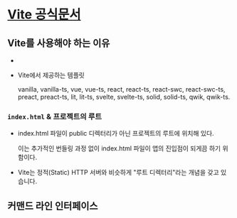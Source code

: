 # [Vite 공식문서](https://ko.vitejs.dev/guide/)

## Vite를 사용해야 하는 이유

-

- Vite에서 제공하는 템플릿

  vanilla, vanilla-ts, vue, vue-ts, react, react-ts, react-swc, react-swc-ts, preact, preact-ts, lit, lit-ts, svelte, svelte-ts, solid, solid-ts, qwik, qwik-ts.

### `index.html` & 프로젝트의 루트

- index.html 파일이 public 디렉터리가 아닌 프로젝트의 루트에 위치해 있다.

  이는 추가적인 번들링 과정 없이 index.html 파일이 앱의 진입점이 되게끔 하기 위함이다.

- Vite는 정적(Static) HTTP 서버와 비슷하게 "루트 디렉터리"라는 개념을 갖고 있습니다.

## 커맨드 라인 인터페이스

